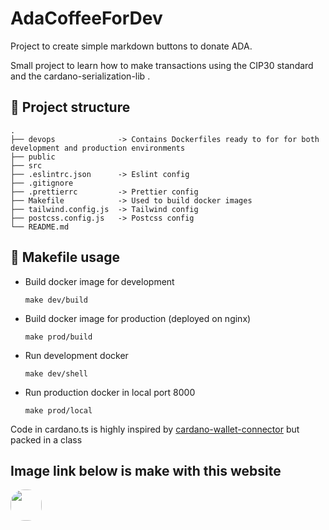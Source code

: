 # AdaCoffeeForDev

Project to create simple markdown buttons to donate ADA. 

Small project to learn how to make transactions using the CIP30 standard and the cardano-serialization-lib .  


## 🧐 Project structure
    .
    ├── devops              -> Contains Dockerfiles ready to for for both development and production environments
    ├── public
    ├── src
    ├── .eslintrc.json      -> Eslint config
    ├── .gitignore
    ├── .prettierrc         -> Prettier config
    ├── Makefile            -> Used to build docker images
    ├── tailwind.config.js  -> Tailwind config
    ├── postcss.config.js   -> Postcss config
    └── README.md

## 🚀 Makefile usage


* Build docker image for development
    ```
    make dev/build
    ```
* Build docker image for production (deployed on nginx)
    ```
    make prod/build
    ```
* Run development docker
    ```
    make dev/shell
    ```
* Run production docker in local port 8000 
    ```
    make prod/local
    ```

Code in cardano.ts is highly inspired by [cardano-wallet-connector](https://github.com/dynamicstrategies/cardano-wallet-connector) but packed in a class

## **Image link below is make with this website**

[<img src="https://adacoffeefordev.dpulpeiro.xyz/cardano.png" style='height: 50px;border-radius: 22px;'>](https://adacoffeefordev.dpulpeiro.xyz/donate/?markdown=%23%23%20AdaCoffeeForDev%0A%0AProject%20to%20create%20simple%20markdown%20buttons%20to%20donate%20ADA.%20%0A%0ASmall%20project%20to%20learn%20how%20to%20make%20transactions%20using%20the%20CIP30%20standard%20and%20the%20cardano-serialization-lib%20.%20%20%0A%0A%0A**My%20links%3A**%0A%3E%3E%20%3Cimg%20class%3D%22inline%22%20src%3D%22%2Fsocial%2Flinkedin.png%22%2F%3E%20%20%5BLinkedin%5D(https%3A%2F%2Fwww.linkedin.com%2Fin%2Fdaniel-garc%25C3%25ADa-pulpeiro%2F)%0A%0A%3E%3E%20%3Cimg%20class%3D%22inline%22%20src%3D%22%2Fsocial%2Fgithub.png%22%2F%3E%20%5BGithub%5D(https%3A%2F%2Fgithub.com%2Fdpulpeiro)%20%0A%0A%0A&address=addr1qy26q49m00lf4gz029s0pql66nrra25e4u67lvxtsex09rky0wtucnjzhuzfgw307hyc5dj6g6hhjsdjnn48rflrlw7quflrg9)
